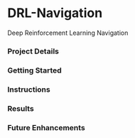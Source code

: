 # DRL-Navigation
Deep Reinforcement Learning Navigation

### Project Details

### Getting Started

### Instructions

### Results

### Future Enhancements
